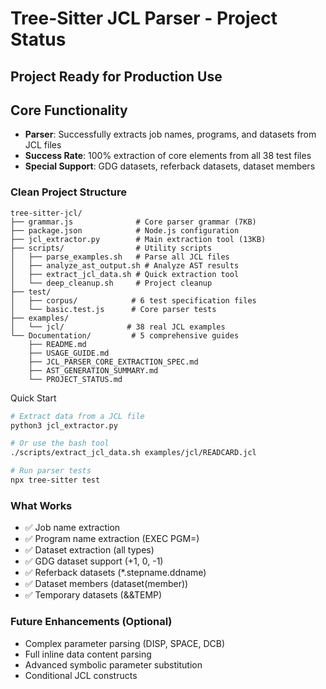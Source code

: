 # Tree-Sitter JCL Parser - Project Status

## Project Ready for Production Use

## Core Functionality

- **Parser**: Successfully extracts job names, programs, and datasets from JCL files
- **Success Rate**: 100% extraction of core elements from all 38 test files
- **Special Support**: GDG datasets, referback datasets, dataset members

### Clean Project Structure

```
tree-sitter-jcl/
├── grammar.js              # Core parser grammar (7KB)
├── package.json            # Node.js configuration
├── jcl_extractor.py        # Main extraction tool (13KB)
├── scripts/                # Utility scripts
│   ├── parse_examples.sh   # Parse all JCL files
│   ├── analyze_ast_output.sh # Analyze AST results
│   ├── extract_jcl_data.sh # Quick extraction tool
│   └── deep_cleanup.sh     # Project cleanup
├── test/                 
│   ├── corpus/            # 6 test specification files
│   └── basic.test.js      # Core parser tests
├── examples/            
│   └── jcl/              # 38 real JCL examples
└── Documentation/         # 5 comprehensive guides
    ├── README.md
    ├── USAGE_GUIDE.md
    ├── JCL_PARSER_CORE_EXTRACTION_SPEC.md
    ├── AST_GENERATION_SUMMARY.md
    └── PROJECT_STATUS.md
```


Quick Start

```bash
# Extract data from a JCL file
python3 jcl_extractor.py

# Or use the bash tool
./scripts/extract_jcl_data.sh examples/jcl/READCARD.jcl

# Run parser tests
npx tree-sitter test
```


### What Works

- ✅ Job name extraction
- ✅ Program name extraction (EXEC PGM=)
- ✅ Dataset extraction (all types)
- ✅ GDG dataset support (+1, 0, -1)
- ✅ Referback datasets (*.stepname.ddname)
- ✅ Dataset members (dataset(member))
- ✅ Temporary datasets (&&TEMP)

### Future Enhancements (Optional)

- Complex parameter parsing (DISP, SPACE, DCB)
- Full inline data content parsing
- Advanced symbolic parameter substitution
- Conditional JCL constructs
